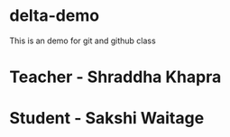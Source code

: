 # delta-demo
This is an demo for git and github class
# Teacher - Shraddha Khapra
# Student - Sakshi Waitage
